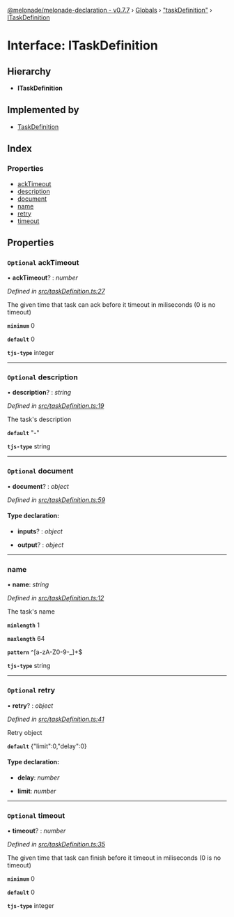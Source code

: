 [@melonade/melonade-declaration - v0.7.7](../README.md) › [Globals](../globals.md) › ["taskDefinition"](../modules/_taskdefinition_.md) › [ITaskDefinition](_taskdefinition_.itaskdefinition.md)

# Interface: ITaskDefinition

## Hierarchy

* **ITaskDefinition**

## Implemented by

* [TaskDefinition](../classes/_taskdefinition_.taskdefinition.md)

## Index

### Properties

* [ackTimeout](_taskdefinition_.itaskdefinition.md#optional-acktimeout)
* [description](_taskdefinition_.itaskdefinition.md#optional-description)
* [document](_taskdefinition_.itaskdefinition.md#optional-document)
* [name](_taskdefinition_.itaskdefinition.md#name)
* [retry](_taskdefinition_.itaskdefinition.md#optional-retry)
* [timeout](_taskdefinition_.itaskdefinition.md#optional-timeout)

## Properties

### `Optional` ackTimeout

• **ackTimeout**? : *number*

*Defined in [src/taskDefinition.ts:27](https://github.com/devit-tel/melonade-declaration/blob/3679b49/src/taskDefinition.ts#L27)*

The given time that task can ack before it timeout in miliseconds (0 is no timeout)

**`minimum`** 0

**`default`** 0

**`tjs-type`** integer

___

### `Optional` description

• **description**? : *string*

*Defined in [src/taskDefinition.ts:19](https://github.com/devit-tel/melonade-declaration/blob/3679b49/src/taskDefinition.ts#L19)*

The task's description

**`default`** "-"

**`tjs-type`** string

___

### `Optional` document

• **document**? : *object*

*Defined in [src/taskDefinition.ts:59](https://github.com/devit-tel/melonade-declaration/blob/3679b49/src/taskDefinition.ts#L59)*

#### Type declaration:

* **inputs**? : *object*

* **output**? : *object*

___

###  name

• **name**: *string*

*Defined in [src/taskDefinition.ts:12](https://github.com/devit-tel/melonade-declaration/blob/3679b49/src/taskDefinition.ts#L12)*

The task's name

**`minlength`** 1

**`maxlength`** 64

**`pattern`** ^[a-zA-Z0-9-_]+$

**`tjs-type`** string

___

### `Optional` retry

• **retry**? : *object*

*Defined in [src/taskDefinition.ts:41](https://github.com/devit-tel/melonade-declaration/blob/3679b49/src/taskDefinition.ts#L41)*

Retry object

**`default`** {"limit":0,"delay":0}

#### Type declaration:

* **delay**: *number*

* **limit**: *number*

___

### `Optional` timeout

• **timeout**? : *number*

*Defined in [src/taskDefinition.ts:35](https://github.com/devit-tel/melonade-declaration/blob/3679b49/src/taskDefinition.ts#L35)*

The given time that task can finish before it timeout in miliseconds (0 is no timeout)

**`minimum`** 0

**`default`** 0

**`tjs-type`** integer

